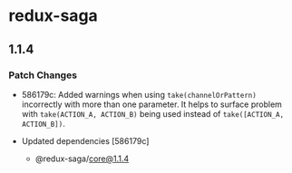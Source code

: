 # redux-saga

## 1.1.4
### Patch Changes

- 586179c: Added warnings when using `take(channelOrPattern)` incorrectly with more than one parameter. It helps to surface problem with `take(ACTION_A, ACTION_B)` being used instead of `take([ACTION_A, ACTION_B])`.

- Updated dependencies [586179c]
  - @redux-saga/core@1.1.4
